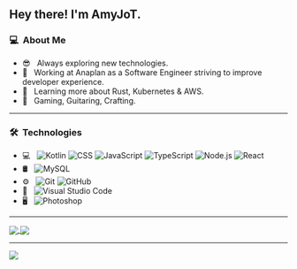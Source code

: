 <h2> Hey there! I'm AmyJoT.</h2>

<h3> 💻 &nbsp;About Me </h3>

- 😎 &nbsp; Always exploring new technologies.
- 💼 &nbsp; Working at Anaplan as a Software Engineer striving to improve developer experience.
- 🐣 &nbsp; Learning more about Rust, Kubernetes & AWS.
- 🎈 &nbsp; Gaming, Guitaring, Crafting. 

---


<h3> 🛠 &nbsp;Technologies</h3>

- 💻 &nbsp;
  ![Kotlin](https://img.shields.io/badge/-Kotlin-333333?style=flat&logo=kotlin)
  ![CSS](https://img.shields.io/badge/-CSS-333333?style=flat&logo=CSS3&logoColor=1572B6)
  ![JavaScript](https://img.shields.io/badge/-JavaScript-333333?style=flat&logo=javascript)
  ![TypeScript](https://img.shields.io/badge/-TypeScript-333333?style=flat&logo=TypeScript)
  ![Node.js](https://img.shields.io/badge/-Node.js-333333?style=flat&logo=node.js)
  ![React](https://img.shields.io/badge/-React-333333?style=flat&logo=react)
- 🛢 &nbsp;
  ![MySQL](https://img.shields.io/badge/-MySQL-333333?style=flat&logo=mysql)
- ⚙️ &nbsp;
  ![Git](https://img.shields.io/badge/-Git-333333?style=flat&logo=git)
  ![GitHub](https://img.shields.io/badge/-GitHub-333333?style=flat&logo=github)
- 🔧 &nbsp;
  ![Visual Studio Code](https://img.shields.io/badge/-Visual%20Studio%20Code-333333?style=flat&logo=visual-studio-code&logoColor=007ACC)
- 🖥 &nbsp;
  ![Photoshop](https://img.shields.io/badge/-Photoshop-333333?style=flat&logo=adobe-photoshop)
 
---

<a href="https://github.com/anuraghazra/github-readme-stats">

 <img align="center" src="https://github-readme-stats.vercel.app/api?username=AmyJoT&show_icons=true&theme=cobalt" />
</a>
<a href="https://github.com/anuraghazra/github-readme-stats">
 <img align="center" src="https://github-readme-stats.vercel.app/api/top-langs/?username=AmyJoT&theme=cobalt" />
</a>


---
 <img align="center" src="https://profile-counter.glitch.me/AmyJoT/count.svg" />
